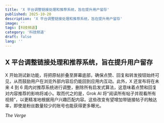 ```yaml
---
title: 'X 平台调整链接处理和推荐系统，旨在提升用户留存'
published: 2025-10-20
description: 'X 平台调整链接处理和推荐系统，旨在提升用户留存'
image: ''
tags: [科技频道]
category: '科技频道'
draft: false
lang: ''
---
```


## X 平台调整链接处理和推荐系统，旨在提升用户留存

X 开始测试新功能，将把原帖折叠至屏幕底部，确保点赞、回复和转发按钮始终可见，从而鼓励用户在浏览外部内容后仍能回到应用内互动。此外，X 还宣布将在未来 4 到 6 周内对推荐系统进行调整，删除所有启发式算法，这意味着点赞和回复对内容推荐的影响将减小。取而代之的是，Grok AI 将“阅读所有帖子并观看所有视频”，以更精准地根据用户兴趣匹配内容。这些改变有望增加带链接帖子的触达率，即使是粉丝数量较少的账号也能获得更多曝光。

*The Verge*

